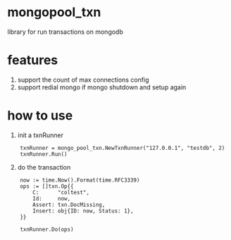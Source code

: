 # mongopool_txn
library for run transactions on mongodb

# features
1. support the count of max connections config
2. support redial mongo if mongo shutdown and setup again

# how to use

1. init a txnRunner 
```
	txnRunner = mongo_pool_txn.NewTxnRunner("127.0.0.1", "testdb", 2)
	txnRunner.Run()
```

2. do the transaction 
```
	now := time.Now().Format(time.RFC3339)
	ops := []txn.Op{{
		C:      "coltest",
		Id:     now,
		Assert: txn.DocMissing,
		Insert: obj{ID: now, Status: 1},
	}}

	txnRunner.Do(ops)
```